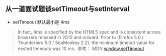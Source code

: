 从一道面试题谈setTimeout与setInterval
---------------














- setTimeout 默认最小是 4ms
> In fact, 4ms is specified by the HTML5 spec and is consistent across browsers released in 2010 and onward. Prior to (Firefox 5.0 / Thunderbird 5.0 / SeaMonkey 2.2), the minimum timeout value for nested timeouts was 10 ms.  参考： MDN [window.setTimeout](https://developer.mozilla.org/zh-CN/docs/Web/API/Window/setTimeout)
